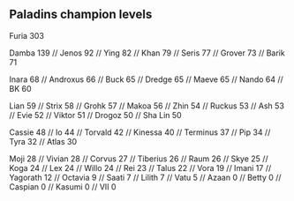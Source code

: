 <h2>Paladins champion levels</h2>

Furia     303

Damba     139 //
Jenos     92 //
Ying      82 //
Khan      79 //
Seris     77 //
Grover    73 //
Barik     71

Inara     68 //
Androxus  66 //
Buck      65 //
Dredge    65 //
Maeve     65 //
Nando     64 //
BK        60

Lian      59 //
Strix     58 //
Grohk     57 //
Makoa     56 //
Zhin      54 //
Ruckus    53 //
Ash       53 //
Evie      52 //
Viktor    51 //
Drogoz    50 //
Sha Lin   50

Cassie    48 //
Io        44 //
Torvald   42 //
Kinessa   40 //
Terminus  37 //
Pip       34 //
Tyra      32 //
Atlas     30

Moji      28 //
Vivian    28 //
Corvus    27 //
Tiberius  26 //
Raum      26 //
Skye      25 //
Koga      24 //
Lex       24 //
Willo     24 //
Rei       23 //
Talus     22 //
Vora      19 //
Imani     17 //
Yagorath  12 //
Octavia   9 //
Saati     7 //
Lilith    7 //
Vatu      5 //
Azaan     0 //
Betty     0 //
Caspian   0 //
Kasumi    0 //
VII       0
